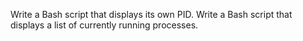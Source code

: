 Write a Bash script that displays its own PID.
Write a Bash script that displays a list of currently running processes.
